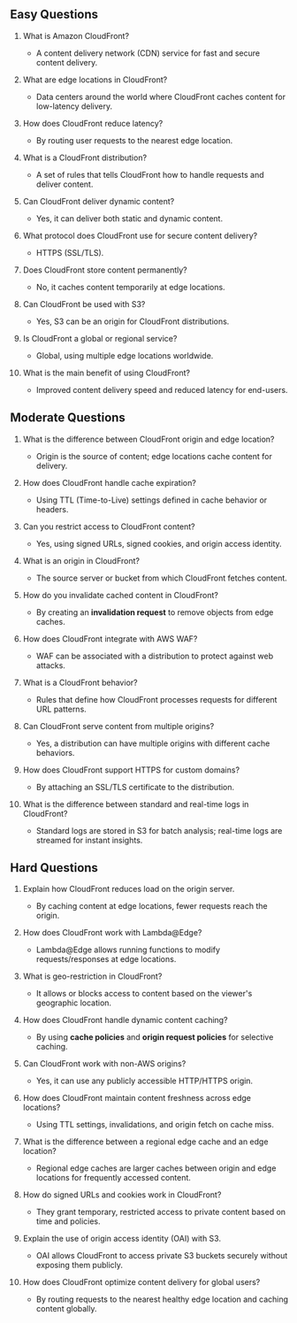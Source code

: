 ## Easy Questions

1. What is Amazon CloudFront?  
   - A content delivery network (CDN) service for fast and secure content delivery.

2. What are edge locations in CloudFront?  
   - Data centers around the world where CloudFront caches content for low-latency delivery.

3. How does CloudFront reduce latency?  
   - By routing user requests to the nearest edge location.

4. What is a CloudFront distribution?  
   - A set of rules that tells CloudFront how to handle requests and deliver content.

5. Can CloudFront deliver dynamic content?  
   - Yes, it can deliver both static and dynamic content.

6. What protocol does CloudFront use for secure content delivery?  
   - HTTPS (SSL/TLS).

7. Does CloudFront store content permanently?  
   - No, it caches content temporarily at edge locations.

8. Can CloudFront be used with S3?  
   - Yes, S3 can be an origin for CloudFront distributions.

9. Is CloudFront a global or regional service?  
   - Global, using multiple edge locations worldwide.

10. What is the main benefit of using CloudFront?  
    - Improved content delivery speed and reduced latency for end-users.

## Moderate Questions

1. What is the difference between CloudFront origin and edge location?  
   - Origin is the source of content; edge locations cache content for delivery.

2. How does CloudFront handle cache expiration?  
   - Using TTL (Time-to-Live) settings defined in cache behavior or headers.

3. Can you restrict access to CloudFront content?  
   - Yes, using signed URLs, signed cookies, and origin access identity.

4. What is an origin in CloudFront?  
   - The source server or bucket from which CloudFront fetches content.

5. How do you invalidate cached content in CloudFront?  
   - By creating an **invalidation request** to remove objects from edge caches.

6. How does CloudFront integrate with AWS WAF?  
   - WAF can be associated with a distribution to protect against web attacks.

7. What is a CloudFront behavior?  
   - Rules that define how CloudFront processes requests for different URL patterns.

8. Can CloudFront serve content from multiple origins?  
   - Yes, a distribution can have multiple origins with different cache behaviors.

9. How does CloudFront support HTTPS for custom domains?  
   - By attaching an SSL/TLS certificate to the distribution.

10. What is the difference between standard and real-time logs in CloudFront?  
    - Standard logs are stored in S3 for batch analysis; real-time logs are streamed for instant insights.

## Hard Questions

1. Explain how CloudFront reduces load on the origin server.  
   - By caching content at edge locations, fewer requests reach the origin.

2. How does CloudFront work with Lambda@Edge?  
   - Lambda@Edge allows running functions to modify requests/responses at edge locations.

3. What is geo-restriction in CloudFront?  
   - It allows or blocks access to content based on the viewer's geographic location.

4. How does CloudFront handle dynamic content caching?  
   - By using **cache policies** and **origin request policies** for selective caching.

5. Can CloudFront work with non-AWS origins?  
   - Yes, it can use any publicly accessible HTTP/HTTPS origin.

6. How does CloudFront maintain content freshness across edge locations?  
   - Using TTL settings, invalidations, and origin fetch on cache miss.

7. What is the difference between a regional edge cache and an edge location?  
   - Regional edge caches are larger caches between origin and edge locations for frequently accessed content.

8. How do signed URLs and cookies work in CloudFront?  
   - They grant temporary, restricted access to private content based on time and policies.

9. Explain the use of origin access identity (OAI) with S3.  
   - OAI allows CloudFront to access private S3 buckets securely without exposing them publicly.

10. How does CloudFront optimize content delivery for global users?  
    - By routing requests to the nearest healthy edge location and caching content globally.

